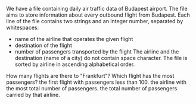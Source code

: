 We have a file containing daily air traffic data of Budapest airport. The file aims to store information about every outbound flight from Budapest. Each
line of the file contains two strings and an integer number, separated by whitespaces:
- name of the airline that operates the given flight
- destination of the flight
- number of passengers transported by the flight
The airline and the destination (name of a city) do not contain space character. The file is sorted by airline in ascending alphabetical order.

How many flights are there to "Frankfurt"?
Which flight has the most passengers?
the first flight with passengers less than 100.
the airline with the most total number of passengers.
the total number of passengers carried by that airline.
